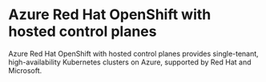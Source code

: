 # Azure Red Hat OpenShift with hosted control planes

Azure Red Hat OpenShift with hosted control planes provides single-tenant, high-availability Kubernetes clusters on Azure, supported by Red Hat and Microsoft.